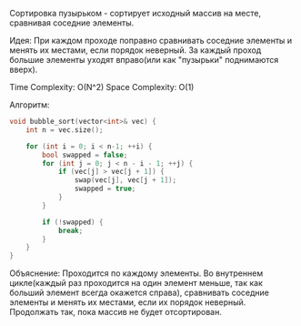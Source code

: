 Сортировка пузырьком - сортирует исходный массив на месте, сравнивая соседние элементы.
 
Идея: При каждом проходе поправно сравнивать соседние элементы и менять их местами, если порядок неверный. За каждый проход большие элементы уходят вправо(или как "пузырьки" поднимаются вверх).

Time Complexity: O(N^2)
Space Complexity: O(1)

Алгоритм:
```cpp
void bubble_sort(vector<int>& vec) {
    int n = vec.size();

    for (int i = 0; i < n-1; ++i) {
        bool swapped = false;
        for (int j = 0; j < n - i - 1; ++j) {
            if (vec[j] > vec[j + 1]) {
                swap(vec[j], vec[j + 1]);
                swapped = true;
            }
        }

        if (!swapped) {
            break;
        }
    }
}
```
Объяснение: Проходится по каждому элементы. Во внутреннем цикле(каждый раз проходится на один элемент меньше, так как больший элемент всегда окажется справа), сравнивать соседние элементы и менять их местами, если их порядок неверный. Продолжать так, пока массив не будет отсортирован.